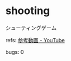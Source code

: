 # shooting
シューティングゲーム

refs: [参考動画 - YouTube](https://www.youtube.com/watch?v=3kO7lrQkSCk)

bugs: 0
